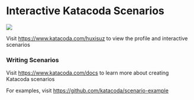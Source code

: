 # Interactive Katacoda Scenarios

[![](http://shields.katacoda.com/katacoda/huxisuz/count.svg)](https://www.katacoda.com/huxisuz "Get your profile on Katacoda.com")

Visit https://www.katacoda.com/huxisuz to view the profile and interactive scenarios

### Writing Scenarios
Visit https://www.katacoda.com/docs to learn more about creating Katacoda scenarios

For examples, visit https://github.com/katacoda/scenario-example
